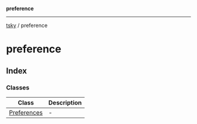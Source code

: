 **preference**

***

[tsky](../index.md) / preference

# preference

## Index

### Classes

| Class | Description |
| ------ | ------ |
| [Preferences](classes/Preferences.md) | - |
